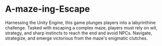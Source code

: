 # A-maze-ing-Escape
Harnessing the Unity Engine, this game plunges players into a labyrinthine challenge. Tasked with escaping a complex maze, players must rely on wit, strategy, and sharp instincts to reach the end and avoid NPCs. Navigate, strategize, and emerge victorious from the maze's enigmatic clutches.

​



​

​
